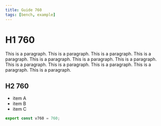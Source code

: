 ```yaml
---
title: Guide 760
tags: [bench, example]
---
```


# H1 760

This is a paragraph. This is a paragraph. This is a paragraph. This is a paragraph. This is a paragraph. This is a paragraph. This is a paragraph. This is a paragraph. This is a paragraph. This is a paragraph. This is a paragraph. This is a paragraph. 

## H2 760

- item A
- item B
- item C

```ts
export const v760 = 760;
```